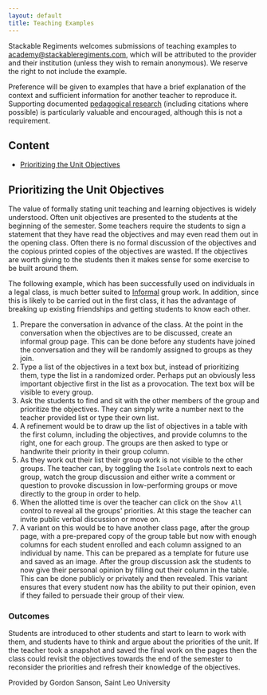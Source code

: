 ```yaml
---
layout: default
title: Teaching Examples
---
```


Stackable Regiments welcomes submissions of teaching examples to <a href="mailto:academy@stackableregiments.com">academy@stackableregiments.com</a>, which will be attributed to the provider and their institution (unless they wish to remain anonymous).  We reserve the right to not include the example.

Preference will be given to examples that have a brief explanation of the context and sufficient information for another teacher to reproduce it.  Supporting documented [pedagogical research](academy-pedagogy.html) (including citations where possible) is particularly valuable and encouraged, although this is not a requirement. 

## Content

- [Prioritizing the Unit Objectives](#prioritizing-the-unit-objectives)

## Prioritizing the Unit Objectives

The value of formally stating unit teaching and learning objectives is widely understood. Often unit objectives are presented to the students at the beginning of the semester. Some teachers require the students to sign a statement that they have read the objectives and may even read them out in the opening class. Often there is no formal discussion of the objectives and the copious printed copies of the objectives are wasted. If the objectives are worth giving to the students then it makes sense for some exercise to be built around them. 

The following example, which has been successfully used on individuals in a legal class, is much better suited to [Informal](academy-pedagogy.html#project-types) group work. In addition, since this is likely to be carried out in the first class, it has the advantage of breaking up existing friendships and getting students to know each other.

1. Prepare the conversation in advance of the class. At the point in the conversation when the objectives are to be discussed, create an informal group page. This can be done before any students have joined the conversation and they will be randomly assigned to groups as they join.
2. Type a list of the objectives in a text box but, instead of prioritizing them, type the list in a randomized order. Perhaps put an obviously less important objective first in the list as a provocation. The text box will be visible to every group.
3. Ask the students to find and sit with the other members of the group and prioritize the objectives. They can simply write a number next to the teacher provided list or type their own list.
4. A refinement would be to draw up the list of objectives in a table with the first column, including the objectives, and provide columns to the right, one for each group. The groups are then asked to type or handwrite their priority in their group column.
5. As they work out their list their group work is not visible to the other groups. The teacher can, by toggling the <code>Isolate</code> controls next to each group, watch the group discussion and either write a comment or question to provoke discussion in low-performing groups or move directly to the group in order to help.
6. When the allotted time is over the teacher can click on the <code>Show All</code> control to reveal all the groups' priorities. At this stage the teacher can invite public verbal discussion or move on.
7. A variant on this would be to have another class page, after the group page, with a pre-prepared copy of the group table but now with enough columns for each student enrolled and each column assigned to an individual by name. This can be prepared as a template for future use and saved as an image. After the group discussion ask the students to now give their personal opinion by filling out their column in the table. This can be done publicly or privately and then revealed. This variant ensures that every student now has the ability to put their opinion, even if they failed to persuade their group of their view.

### Outcomes
 
Students are introduced to other students and start to learn to work with them, and students have to think and argue about the priorities of the unit. If the teacher took a snapshot and saved the final work on the pages then the class could revisit the objectives towards the end of the semester to reconsider the priorities and refresh their knowledge of the objectives.

<div class="attribution">Provided by Gordon Sanson, Saint Leo University</div>
